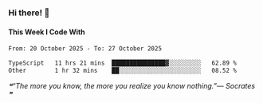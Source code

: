 ### Hi there! 👋

#### This Week I Code With
<!--START_SECTION:waka-->

```txt
From: 20 October 2025 - To: 27 October 2025

TypeScript   11 hrs 21 mins  ███████████████▓░░░░░░░░░   62.89 %
Other        1 hr 32 mins    ██░░░░░░░░░░░░░░░░░░░░░░░   08.52 %
```

<!--END_SECTION:waka-->

<!--STARTS_HERE_QUOTE_README-->
<i>❝“The more you know, the more you realize you know nothing.”— Socrates   ❞</i>
<!--ENDS_HERE_QUOTE_README-->
